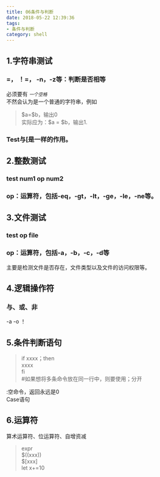 ```yaml
---
title: 06条件与判断
date: 2018-05-22 12:39:36
tags:
- 条件与判断
category: shell
---
```

## 1.字符串测试  
### =， ！=， -n，-z等：判断是否相等  
必须要有 *`一个空格`*   
不然会认为是一个普通的字符串，例如
>\$a=\$b，输出0  
实际应为：$a = $b，输出1.  

### Test与[是一样的作用。  
## 2.整数测试  
### test num1 op num2
### op：运算符，包括-eq，-gt，-lt，-ge，-le，-ne等。
## 3.文件测试
### test op  file
### op：运算符，包括-a，-b，-c，-d等
主要是检测文件是否存在，文件类型以及文件的访问权限等。
## 4.逻辑操作符
### 与、或、非
-a    -o   ！
## 5.条件判断语句
>if   xxxx；then  
xxxx  
fi  
#如果想将多条命令放在同一行中，则要使用；分开

:空命令，返回永远是0  
Case语句
## 6.运算符
算术运算符、位运算符、自增资减
>expr  
\$((xxx))  
\$[xxx]  
let x+=10
